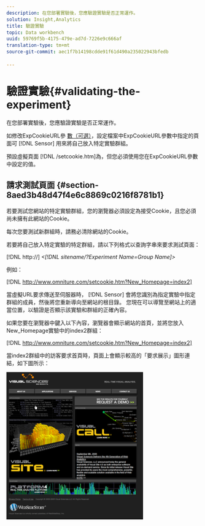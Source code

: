 ```yaml
---
description: 在您部署實驗後，您應驗證實驗是否正常運作。
solution: Insight,Analytics
title: 驗證實驗
topic: Data workbench
uuid: 59769f5b-4175-479e-ad7d-7226e9c666af
translation-type: tm+mt
source-git-commit: aec1f7b14198cdde91f61d490a235022943bfedb

---
```



# 驗證實驗{#validating-the-experiment}

在您部署實驗後，您應驗證實驗是否正常運作。

如修改ExpCookieURL參 [數（可選）](../../home/c-undst-ctrld-exp/t-en-ctrld-exp/c-mod-expckurl-prm.md#concept-215bf86bab4e4ec0b0cc803ec48a8fcf)，設定檔案中ExpCookieURL參數中指定的頁面可 [!DNL Sensor] 用來將自己放入特定實驗群組。

預設虛擬頁面 [!DNL /setcookie.htm]為，但您必須使用您在ExpCookieURL參數中設定的值。

## 請求測試頁面 {#section-8aed3b48d47f4e6c8869c0216f8781b1}

若要測試您網站的特定實驗群組，您的瀏覽器必須設定為接受Cookie，且您必須尚未擁有此網站的Cookie。

每次您要測試新群組時，請務必清除網站的Cookie。

若要將自己放入特定實驗的特定群組，請以下列格式以查詢字串來要求測試頁面：

[!DNL http://] *&lt;[!DNL sitename/?Experiment Name=Group Name]>*

例如：

[!DNL http://www.omniture.com/setcookie.htm?New_Homepage=index2]

當虛擬URL要求傳送至伺服器時， [!DNL Sensor] 會將您識別為指定實驗中指定群組的成員，然後將您重新導向至網站的根目錄。 您現在可以導覽至網站上的適當位置，以驗證是否顯示該實驗和群組的正確內容。

如果您要在瀏覽器中鍵入以下內容，瀏覽器會顯示網站的首頁，並將您放入New_Homepage實驗中的index2群組：

[!DNL http://www.omniture.com/setcookie.htm?New_Homepage=index2]

當index2群組中的訪客要求首頁時，頁面上會顯示較高的「要求展示」圖形連結，如下圖所示：

![](assets/TestPage.png)

